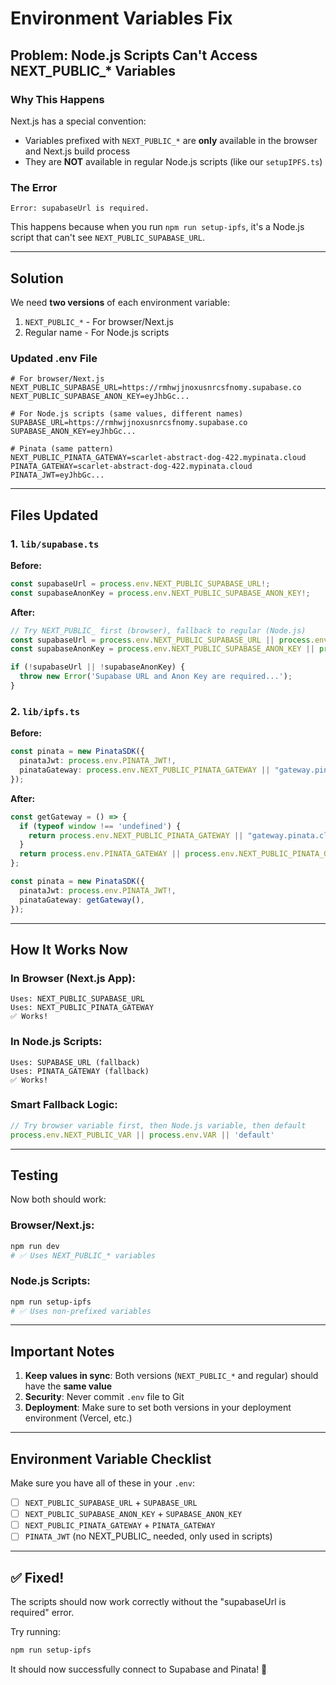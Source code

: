 # Environment Variables Fix

## Problem: Node.js Scripts Can't Access NEXT_PUBLIC_* Variables

### Why This Happens

Next.js has a special convention:
- Variables prefixed with `NEXT_PUBLIC_*` are **only** available in the browser and Next.js build process
- They are **NOT** available in regular Node.js scripts (like our `setupIPFS.ts`)

### The Error

```
Error: supabaseUrl is required.
```

This happens because when you run `npm run setup-ipfs`, it's a Node.js script that can't see `NEXT_PUBLIC_SUPABASE_URL`.

---

## Solution

We need **two versions** of each environment variable:

1. `NEXT_PUBLIC_*` - For browser/Next.js
2. Regular name - For Node.js scripts

### Updated .env File

```env
# For browser/Next.js
NEXT_PUBLIC_SUPABASE_URL=https://rmhwjjnoxusnrcsfnomy.supabase.co
NEXT_PUBLIC_SUPABASE_ANON_KEY=eyJhbGc...

# For Node.js scripts (same values, different names)
SUPABASE_URL=https://rmhwjjnoxusnrcsfnomy.supabase.co
SUPABASE_ANON_KEY=eyJhbGc...

# Pinata (same pattern)
NEXT_PUBLIC_PINATA_GATEWAY=scarlet-abstract-dog-422.mypinata.cloud
PINATA_GATEWAY=scarlet-abstract-dog-422.mypinata.cloud
PINATA_JWT=eyJhbGc...
```

---

## Files Updated

### 1. `lib/supabase.ts`

**Before:**
```typescript
const supabaseUrl = process.env.NEXT_PUBLIC_SUPABASE_URL!;
const supabaseAnonKey = process.env.NEXT_PUBLIC_SUPABASE_ANON_KEY!;
```

**After:**
```typescript
// Try NEXT_PUBLIC_ first (browser), fallback to regular (Node.js)
const supabaseUrl = process.env.NEXT_PUBLIC_SUPABASE_URL || process.env.SUPABASE_URL || '';
const supabaseAnonKey = process.env.NEXT_PUBLIC_SUPABASE_ANON_KEY || process.env.SUPABASE_ANON_KEY || '';

if (!supabaseUrl || !supabaseAnonKey) {
  throw new Error('Supabase URL and Anon Key are required...');
}
```

### 2. `lib/ipfs.ts`

**Before:**
```typescript
const pinata = new PinataSDK({
  pinataJwt: process.env.PINATA_JWT!,
  pinataGateway: process.env.NEXT_PUBLIC_PINATA_GATEWAY || "gateway.pinata.cloud",
});
```

**After:**
```typescript
const getGateway = () => {
  if (typeof window !== 'undefined') {
    return process.env.NEXT_PUBLIC_PINATA_GATEWAY || "gateway.pinata.cloud";
  }
  return process.env.PINATA_GATEWAY || process.env.NEXT_PUBLIC_PINATA_GATEWAY || "gateway.pinata.cloud";
};

const pinata = new PinataSDK({
  pinataJwt: process.env.PINATA_JWT!,
  pinataGateway: getGateway(),
});
```

---

## How It Works Now

### In Browser (Next.js App):
```
Uses: NEXT_PUBLIC_SUPABASE_URL
Uses: NEXT_PUBLIC_PINATA_GATEWAY
✅ Works!
```

### In Node.js Scripts:
```
Uses: SUPABASE_URL (fallback)
Uses: PINATA_GATEWAY (fallback)
✅ Works!
```

### Smart Fallback Logic:
```typescript
// Try browser variable first, then Node.js variable, then default
process.env.NEXT_PUBLIC_VAR || process.env.VAR || 'default'
```

---

## Testing

Now both should work:

### Browser/Next.js:
```bash
npm run dev
# ✅ Uses NEXT_PUBLIC_* variables
```

### Node.js Scripts:
```bash
npm run setup-ipfs
# ✅ Uses non-prefixed variables
```

---

## Important Notes

1. **Keep values in sync**: Both versions (`NEXT_PUBLIC_*` and regular) should have the **same value**
2. **Security**: Never commit `.env` file to Git
3. **Deployment**: Make sure to set both versions in your deployment environment (Vercel, etc.)

---

## Environment Variable Checklist

Make sure you have all of these in your `.env`:

- [ ] `NEXT_PUBLIC_SUPABASE_URL` + `SUPABASE_URL`
- [ ] `NEXT_PUBLIC_SUPABASE_ANON_KEY` + `SUPABASE_ANON_KEY`
- [ ] `NEXT_PUBLIC_PINATA_GATEWAY` + `PINATA_GATEWAY`
- [ ] `PINATA_JWT` (no NEXT_PUBLIC_ needed, only used in scripts)

---

## ✅ Fixed!

The scripts should now work correctly without the "supabaseUrl is required" error.

Try running:
```bash
npm run setup-ipfs
```

It should now successfully connect to Supabase and Pinata! 🎉
